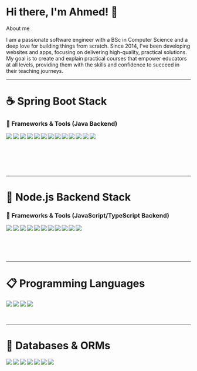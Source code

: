 # Hi there, I'm Ahmed! 👋
About me

I am a passionate software engineer with a BSc in Computer Science and a deep love for building things from scratch. Since 2014, I've been developing websites and apps, focusing on delivering high-quality, practical solutions. My goal is to create and explain practical courses that empower educators at all levels, providing them with the skills and confidence to succeed in their teaching journeys.

---

# ☕ Spring Boot Stack

### 🧰 Frameworks & Tools (Java Backend)
<img align="left" src="https://img.shields.io/badge/Spring%20Boot-6DB33F?style=for-the-badge&logo=spring-boot&logoColor=white"/>
<img align="left" src="https://img.shields.io/badge/Spring%20Framework-6DB33F?style=for-the-badge&logo=spring&logoColor=white"/>
<img align="left" src="https://img.shields.io/badge/Spring%20Security-6DB33F?style=for-the-badge&logo=spring-security&logoColor=white"/>
<img align="left" src="https://img.shields.io/badge/Spring%20Data%20JPA-6DB33F?style=for-the-badge&logo=spring&logoColor=white"/>
<img align="left" src="https://img.shields.io/badge/Hibernate-59666C?style=for-the-badge&logo=hibernate&logoColor=white"/>
<img align="left" src="https://img.shields.io/badge/OpenFeign-007396?style=for-the-badge&logo=java&logoColor=white"/>
<img align="left" src="https://img.shields.io/badge/Maven-C71A36?style=for-the-badge&logo=apachemaven&logoColor=white"/>
<img align="left" src="https://img.shields.io/badge/Gradle-02303A?style=for-the-badge&logo=gradle&logoColor=white"/>
<img align="left" src="https://img.shields.io/badge/JUnit-25A162?style=for-the-badge&logo=java&logoColor=white"/>
<img align="left" src="https://img.shields.io/badge/Mockito-9B4F96?style=for-the-badge&logo=java&logoColor=white"/>
<img align="left" src="https://img.shields.io/badge/MapStruct-5382a1?style=for-the-badge&logo=java&logoColor=white"/>
<img align="left" src="https://img.shields.io/badge/Lombok-999999?style=for-the-badge&logo=java&logoColor=white"/>
<img align="left" src="https://img.shields.io/badge/Java-ED8B00?style=for-the-badge&logo=openjdk&logoColor=white"/>

<br/><br/><br/><br/><br/><br/>

---

# 🚀 Node.js Backend Stack

### 🧰 Frameworks & Tools (JavaScript/TypeScript Backend)
<img align="left" src="https://img.shields.io/badge/node.js-339933?style=for-the-badge&logo=node.js&logoColor=white"/>
<img align="left" src="https://img.shields.io/badge/Express.js-000000?style=for-the-badge&logo=express&logoColor=white"/>
<img align="left" src="https://img.shields.io/badge/NestJS-E0234E?style=for-the-badge&logo=nestjs&logoColor=white"/>
<img align="left" src="https://img.shields.io/badge/Jest-C21325?style=for-the-badge&logo=jest&logoColor=white"/>
<img align="left" src="https://img.shields.io/badge/Mocha-8D6748?style=for-the-badge&logo=mocha&logoColor=white"/>
<img align="left" src="https://img.shields.io/badge/GraphQL-E10098?style=for-the-badge&logo=graphql&logoColor=white"/>
<img align="left" src="https://img.shields.io/badge/Socket.io-010101?style=for-the-badge&logo=socket.io&logoColor=white"/>
<img align="left" src="https://img.shields.io/badge/BullMQ-D7263D?style=for-the-badge&logo=bullmq&logoColor=white"/>
<img align="left" src="https://img.shields.io/badge/gRPC-4285F4?style=for-the-badge&logo=grpc&logoColor=white"/>
<img align="left" src="https://img.shields.io/badge/Docker-2496ED?style=for-the-badge&logo=docker&logoColor=white"/>
<img align="left" src="https://img.shields.io/badge/AWS-232F3E?style=for-the-badge&logo=amazonaws&logoColor=white"/>

<br/><br/><br/><br/><br/>

---

# 📋 Programming Languages

<img align="left" src="https://img.shields.io/badge/JavaScript-F7DF1E?style=for-the-badge&logo=javascript&logoColor=black"/>
<img align="left" src="https://img.shields.io/badge/TypeScript-3178C6?style=for-the-badge&logo=typescript&logoColor=white"/>
<img align="left" src="https://img.shields.io/badge/Java-ED8B00?style=for-the-badge&logo=openjdk&logoColor=white"/>
<img align="left" src="https://img.shields.io/badge/C%23-239120?style=for-the-badge&logo=c-sharp&logoColor=white"/>

<br/><br/><br/>

---

# 💾 Databases & ORMs

<img align="left" src="https://img.shields.io/badge/PostgreSQL-316192?style=for-the-badge&logo=postgresql&logoColor=white"/>
<img align="left" src="https://img.shields.io/badge/MongoDB-4EA94B?style=for-the-badge&logo=mongodb&logoColor=white"/>
<img align="left" src="https://img.shields.io/badge/Redis-DC382D?style=for-the-badge&logo=redis&logoColor=white"/>
<img align="left" src="https://img.shields.io/badge/Amazon%20DynamoDB-4053D6?style=for-the-badge&logo=Amazon%20DynamoDB&logoColor=white"/>
<img align="left" src="https://img.shields.io/badge/Prisma-3982CE?style=for-the-badge&logo=Prisma&logoColor=white"/>
<img align="left" src="https://img.shields.io/badge/TypeORM-E83524?style=for-the-badge&logo=typeorm&logoColor=white"/>
<img align="left" src="https://img.shields.io/badge/Sequelize-52B0E7?style=for-the-badge&logo=sequelize&logoColor=white"/>

<br/><br/><br/>
